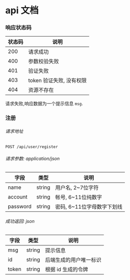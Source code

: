 # api 文档
### 响应状态码
| 状态码 | 说明                     |
| ------ | ------------------------ |
| 200    | 请求成功                 |
| 400    | 参数校验失败             |
| 401    | 验证失败                 |
| 403    | token 验证失败, 没有权限 |
| 404    | 资源不存在               |
请求失败,响应数据为一个提示信息 `msg`.


### 注册
###### 请求地址
`POST /api/user/register`
###### 请求参数: application/json
| 字段     | 类型   | 说明                       |
| -------- | ------ | -------------------------- |
| name     | string | 用户名, 2~7位字符          |
| account  | string | 帐号, 6~11位纯数字         |
| password | string | 密码, 6~11位字母数字下划线 |

###### 成功返回: json
| 字段  | 类型   | 说明                   |
| ----- | ------ | ---------------------- |
| msg   | string | 提示信息               |
| id    | string | 后端生成的用户唯一标识 |
| token | string | 根据 id 生成的令牌     |